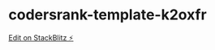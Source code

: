 # codersrank-template-k2oxfr

[Edit on StackBlitz ⚡️](https://stackblitz.com/edit/codersrank-template-k2oxfr)